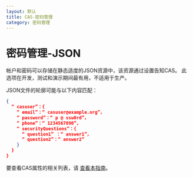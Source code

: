 ```yaml
---
layout: 默认
title: CAS-密码管理
category: 密码管理
---
```


# 密码管理-JSON

帐户和密码可以存储在静态适度的JSON资源中，该资源通过设置告知CAS。 此选项在开发，测试和演示期间最有用，不适用于生产。

JSON文件的轮廓可能与以下内容匹配：

```json
{
  “ casuser”：{
    “ email”：“ casuser@example.org”，
    “ password”：“ p @ ssw0rd”，
    “ phone”：“ 1234567890”，
    “ securityQuestions”：{
      “ question1” ：“ answer1”，
      “ question2”：“ answer2”
    }
  }
}
```

要查看CAS属性的相关列表，请 [查看本指南](../configuration/Configuration-Properties.html#json-password-management)。
